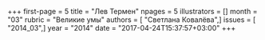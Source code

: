 +++
first-page = 5
title = "Лев Термен"
npages = 5
illustrators = []
month = "03"
rubric = "Великие умы"
authors = [ "Светлана Ковалёва",]
issues = [ "2014_03",]
year = "2014"
date = "2017-04-24T15:37:57+03:00"
+++

